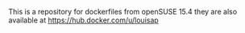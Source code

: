 This is a repository for dockerfiles from openSUSE 15.4
they are also available at https://hub.docker.com/u/louisap
